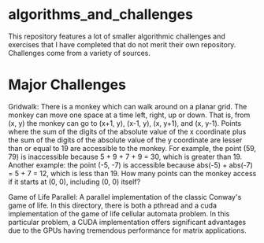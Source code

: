 algorithms_and_challenges
=========================

This repository features a lot of smaller algorithmic challenges and exercises that I have completed that do not merit their own repository.  Challenges come from a variety of sources.

Major Challenges
=========================

Gridwalk:
There is a monkey which can walk around on a planar grid. The monkey can move one space at a time left, right, up or down. That is, from (x, y) the monkey can go to (x+1, y), (x-1, y), (x, y+1), and (x, y-1). Points where the sum of the digits of the absolute value of the x coordinate plus the sum of the digits of the absolute value of the y coordinate are lesser than or equal to 19 are accessible to the monkey. For example, the point (59, 79) is inaccessible because 5 + 9 + 7 + 9 = 30, which is greater than 19. Another example: the point (-5, -7) is accessible because abs(-5) + abs(-7) = 5 + 7 = 12, which is less than 19. How many points can the monkey access if it starts at (0, 0), including (0, 0) itself?

Game of Life Parallel:
A parallel implementation of the classic Conway's game of life.  In this directory, there is both a pthread and a cuda implementation of the game of life cellular automata problem.  In this particular problem, a CUDA implementation offers significant advantages due to the GPUs having tremendous performance for matrix applications.
